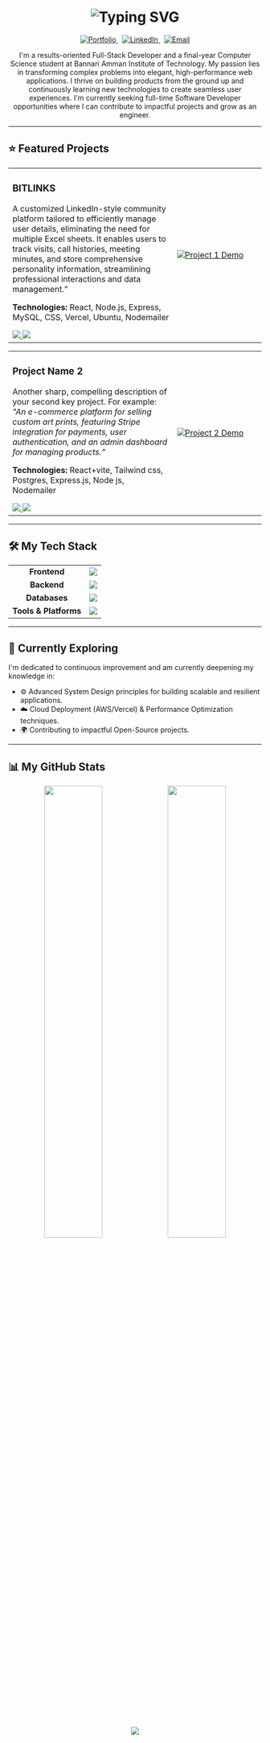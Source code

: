<h1 align="center">
  <img src="https://readme-typing-svg.demolab.com?font=Fira+Code&size=28&pause=1000&color=F97316&center=true&vCenter=true&width=800&lines=Hi%2C+I'm+Nithish+Kumar+S+P!;Full-Stack+Developer+%7C+Building+Modern+Web+Apps" alt="Typing SVG" />
</h1>

<p align="center">
  <a href="https://nithishkumarsp.vercel.app" target="_blank">
    <img src="https://img.shields.io/badge/Portfolio-000000?style=for-the-badge&logo=Vercel&logoColor=white" alt="Portfolio"/>
  </a>
  &nbsp;
  <a href="https://www.linkedin.com/in/nithishkumarsp" target="_blank">
    <img src="https://img.shields.io/badge/LinkedIn-0A66C2?style=for-the-badge&logo=linkedin&logoColor=white" alt="LinkedIn"/>
  </a>
  &nbsp;
  <a href="mailto:nithishkumar3115@gmail.com">
    <img src="https://img.shields.io/badge/Gmail-D14836?style=for-the-badge&logo=gmail&logoColor=white" alt="Email"/>
  </a>
</p>
<p align="center">
  I'm a results-oriented Full-Stack Developer and a final-year Computer Science student at Bannari Amman Institute of Technology. My passion lies in transforming complex problems into elegant, high-performance web applications. I thrive on building products from the ground up and continuously learning new technologies to create seamless user experiences. I'm currently seeking full-time Software Developer opportunities where I can contribute to impactful projects and grow as an engineer.
</p>

---

## ⭐ Featured Projects

<table width="100%">
  <tr>
    <td width="65%">
      <h3>BITLINKS</h3>
      <p>
        A customized LinkedIn-style community platform tailored to efficiently manage user details, eliminating the need for multiple Excel sheets. It enables users to track visits, call histories, meeting minutes, and store comprehensive personality information, streamlining professional interactions and data management."</i>
      </p>
      <p>
        <strong>Technologies:</strong> React, Node.js, Express, MySQL, CSS, Vercel, Ubuntu, Nodemailer
      </p>
      <div>
        <a href="https://bitlinks.bitsathy.ac.in/" target="_blank">
          <img src="https://img.shields.io/badge/Live_Demo-007BFF?style=for-the-badge&logo=vercel&logoColor=white" />
        </a>
        <a href="https://github.com/Nithishkumarsp03/bitlinks-version-2" target="_blank">
          <img src="https://img.shields.io/badge/GitHub_Repo-181717?style=for-the-badge&logo=github&logoColor=white" />
        </a>
      </div>
    </td>
    <td width="35%">
      <a href="https://bitlinks.bitsathy.ac.in/" target="_blank">
        <img src="https://framerusercontent.com/images/dQ02N6pI1r9Y6CUex93cz1qhaM.png" alt="Project 1 Demo" />
        </a>
    </td>
  </tr>
</table>

<table width="100%">
  <tr>
    <td width="65%">
      <h3>Project Name 2</h3>
      <p>
        Another sharp, compelling description of your second key project. For example: <i>"An e-commerce platform for selling custom art prints, featuring Stripe integration for payments, user authentication, and an admin dashboard for managing products."</i>
      </p>
      <p>
        <strong>Technologies:</strong> React+vite, Tailwind css, Postgres, Express.js, Node js, Nodemailer
      </p>
      <div>
        <a href="[LINK_TO_LIVE_DEMO_2]" target="_blank">
          <img src="https://img.shields.io/badge/Live_Demo-007BFF?style=for-the-badge&logo=vercel&logoColor=white" />
        </a>
        <a href="[LINK_TO_GITHUB_REPO_2]" target="_blank">
          <img src="https://img.shields.io/badge/GitHub_Repo-181717?style=for-the-badge&logo=github&logoColor=white" />
        </a>
      </div>
    </td>
    <td width="35%">
      <a href="[LINK_TO_LIVE_DEMO_2]" target="_blank">
        <img src="[LINK_TO_PROJECT_2_SCREENSHOT_OR_GIF]" alt="Project 2 Demo" />
      </a>
    </td>
  </tr>
</table>

---

## 🛠️ My Tech Stack

<table>
  <tr>
    <td align="center"><strong>Frontend</strong></td>
    <td><img src="https://skillicons.dev/icons?i=html,css,js,react,tailwind" /></td>
  </tr>
  <tr>
    <td align="center"><strong>Backend</strong></td>
    <td><img src="https://skillicons.dev/icons?i=nodejs,express" /></td>
  </tr>
  <tr>
    <td align="center"><strong>Databases</strong></td>
    <td><img src="https://skillicons.dev/icons?i=mongodb,mysql" /></td>
  </tr>
  <tr>
    <td align="center"><strong>Tools & Platforms</strong></td>
    <td><img src="https://skillicons.dev/icons?i=git,github,postman,vscode" /></td>
  </tr>
</table>

---

## 🚀 Currently Exploring

<p>
  I'm dedicated to continuous improvement and am currently deepening my knowledge in:
</p>
<ul>
  <li>⚙️ Advanced System Design principles for building scalable and resilient applications.</li>
  <li>☁️ Cloud Deployment (AWS/Vercel) & Performance Optimization techniques.</li>
  <li>🌍 Contributing to impactful Open-Source projects.</li>
</ul>

---

## 📊 My GitHub Stats

<p align="center">
  <img src="https://github-readme-stats.vercel.app/api?username=Nithishkumarsp03&show_icons=true&theme=radical&hide_border=true&rank_icon=github" width="48%" />
  <img src="https://github-readme-streak-stats.herokuapp.com?user=Nithishkumarsp03&theme=radical&hide_border=true" width="48%" />
  <br>
  <img src="https://github-readme-stats.vercel.app/api/top-langs/?username=Nithishkumarsp03&layout=compact&theme=radical&hide_border=true" />
</p>
